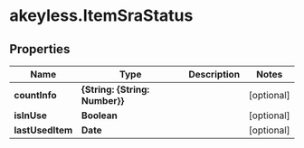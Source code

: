 # akeyless.ItemSraStatus

## Properties

Name | Type | Description | Notes
------------ | ------------- | ------------- | -------------
**countInfo** | **{String: {String: Number}}** |  | [optional] 
**isInUse** | **Boolean** |  | [optional] 
**lastUsedItem** | **Date** |  | [optional] 


